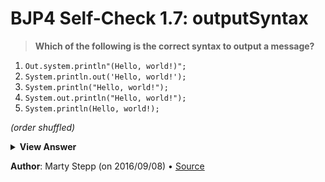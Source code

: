 # BJP4 Self-Check 1.7: outputSyntax

> **Which of the following is the correct syntax to output a message?**

1. `Out.system.println"(Hello, world!)";`
2. `System.println.out('Hello, world!');`
3. `System.println("Hello, world!");`
4. `System.out.println("Hello, world!");`
5. `System.println(Hello, world!);`

_(order shuffled)_

<details>
  <summary><strong>View Answer</strong></summary>

4. **`System.out.println("Hello, world!");`**

</details>

**Author**: Marty Stepp (on 2016/09/08) • [Source](https://practiceit.cs.washington.edu/problem/view/bjp4/chapter1/s7-outputSyntax)
